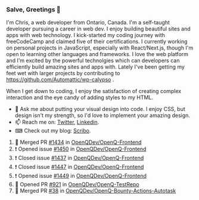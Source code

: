 ### Salve, Greetings 👋

I'm Chris, a web developer from Ontario, Canada. I'm a self-taught developer pursuing a career in web dev. I enjoy building beautiful sites and apps with web technology.
I kick-started my coding journey with freeCodeCamp and claimed five of their certifications.  I currently working on personal projects in JavaScript, especially with React/Next.js, though I'm open to learning other languages and frameworks. I love the web platform and I'm excited by the powerful technolgies which can developers can efficiently build amazing sites and apps with. Lately I've been getting my feet wet with larger projects by contributing to https://github.com/Automattic/wp-calypso .

When I get down to coding, I enjoy the satisfaction of creating complex interaction and the eye candy of adding styles to my HTML. 

- 💬 Ask me about putting your visual design into code. I enjoy CSS, but design isn't my strength, so I'd love to implement your amazing design.
- 📫 Reach me on: [Twitter](https://twitter.com/Christo28120856), [Linkedin](https://www.linkedin.com/in/christopher-stevers-07b9a5204/).
- ⌨ Check out my blog: [Scribo](https://christopherstevers.cf).
<!--
**Christopher-Stevers/Christopher-Stevers** is a ✨ _special_ ✨ repository because its `README.md` (this file) appears on your GitHub profile.

Here are some ideas to get you started:

- 🔭 I’m currently working on ...
- 🌱 I’m currently learning ...
- 👯 I’m looking to collaborate on ...
- 🤔 I’m looking for help with ...
- 😄 Pronouns: ...
- ⚡ Fun fact: ...
-->

<!--START_SECTION:activity-->
1. 🎉 Merged PR [#1434](https://github.com/OpenQDev/OpenQ-Frontend/pull/1434) in [OpenQDev/OpenQ-Frontend](https://github.com/OpenQDev/OpenQ-Frontend)
2. ❗️ Opened issue [#1450](https://github.com/OpenQDev/OpenQ-Frontend/issues/1450) in [OpenQDev/OpenQ-Frontend](https://github.com/OpenQDev/OpenQ-Frontend)
3. ❗️ Closed issue [#1437](https://github.com/OpenQDev/OpenQ-Frontend/issues/1437) in [OpenQDev/OpenQ-Frontend](https://github.com/OpenQDev/OpenQ-Frontend)
4. ❗️ Closed issue [#1447](https://github.com/OpenQDev/OpenQ-Frontend/issues/1447) in [OpenQDev/OpenQ-Frontend](https://github.com/OpenQDev/OpenQ-Frontend)
5. ❗️ Opened issue [#1449](https://github.com/OpenQDev/OpenQ-Frontend/issues/1449) in [OpenQDev/OpenQ-Frontend](https://github.com/OpenQDev/OpenQ-Frontend)
6. 💪 Opened PR [#921](https://github.com/OpenQDev/OpenQ-TestRepo/pull/921) in [OpenQDev/OpenQ-TestRepo](https://github.com/OpenQDev/OpenQ-TestRepo)
7. 🎉 Merged PR [#38](https://github.com/OpenQDev/OpenQ-Bounty-Actions-Autotask/pull/38) in [OpenQDev/OpenQ-Bounty-Actions-Autotask](https://github.com/OpenQDev/OpenQ-Bounty-Actions-Autotask)
<!--END_SECTION:activity-->
